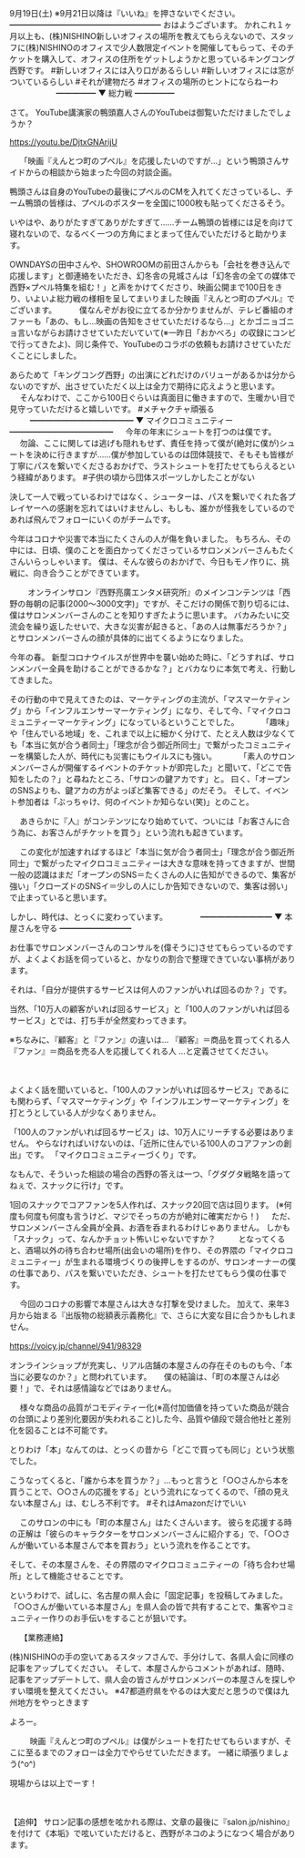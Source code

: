 9月19日(土) ※9月21日以降は『いいね』を押さないでください。
━━━━━━━━━━━━━━━━━━━
おはようございます。
かれこれ１ヶ月以上も、(株)NISHINO新しいオフィスの場所を教えてもらえないので、スタッフに(株)NISHINOのオフィスで少人数限定イベントを開催してもらって、そのチケットを購入して、オフィスの住所をゲットしようかと思っているキングコング西野です。
#新しいオフィスには入り口があるらしい
#新しいオフィスには窓がついているらしい
#それが建物だろ
#オフィスの場所のヒントにならねーわ
　　
　　
　
━━━━━
▼ 総力戦
━━━━━

さて。
YouTube講演家の鴨頭嘉人さんのYouTubeは御覧いただけましたでしょうか？

https://youtu.be/DjtxGNArijU

　
「映画『えんとつ町のプペル』を応援したいのですが…」という鴨頭さんサイドからの相談から始まった今回の対談企画。

鴨頭さんは自身のYouTubeの最後にプペルのCMを入れてくださっているし、チーム鴨頭の皆様は、プペルのポスターを全国に1000枚も貼ってくださるそう。

いやはや、ありがたすぎてありがたすぎて……チーム鴨頭の皆様には足を向けて寝れないので、なるべく一つの方角にまとまって住んでいただけると助かります。

OWNDAYSの田中さんや、SHOWROOMの前田さんからも「会社を巻き込んで応援します」と御連絡をいただき、幻冬舎の見城さんは「幻冬舎の全ての媒体で西野×プペル特集を組む！」と声をかけてくださり、映画公開まで100日をきり、いよいよ総力戦の様相を呈してまいりました映画『えんとつ町のプペル』でございます。
　
　
僕なんぞがお役に立てるか分かりませんが、テレビ番組のオファーも「あの、もし…映画の告知をさせていただけるなら…」とかゴニョゴニョ言いながらお請けさせていただいていて(※一昨日「おかべろ」の収録にコンビで行ってきたよ)、同じ条件で、YouTubeのコラボの依頼もお請けさせていただくことにしました。

あらためて「キングコング西野」の出演にどれだけのバリューがあるかは分からないのですが、出させていただく以上は全力で期待に応えようと思います。
　
そんなわけで、ここから100日ぐらいは真面目に働きますので、生暖かい目で見守っていただけると嬉しいです。
#メチャクチャ頑張る
　
　
━━━━━━━━━━━━━
▼ マイクロコミュニティー
━━━━━━━━━━━━━
　
今年の年末にシュートを打つのは僕です。
　
勿論、ここに関しては逃げも隠れもせず、責任を持って僕が(絶対に僕が)シュートを決めに行きますが……僕が参加しているのは団体競技で、そもそも皆様が丁寧にパスを繋いでくださるおかげで、ラストシュートを打たせてもらえるという経緯があります。
#子供の頃から団体スポーツしかしたことがない

決して一人で戦っているわけではなく、シューターは、パスを繋いでくれた各プレイヤーへの感謝を忘れてはいけませんし、もしも、誰かが怪我をしているのであれば飛んでフォローにいくのがチームです。

今年はコロナや災害で本当にたくさんの人が傷を負いました。
もちろん、その中には、日頃、僕のことを面白かってくださっているサロンメンバーさんもたくさんいらっしゃいます。
僕は、そんな彼らのおかげで、今日もモノ作りに、挑戦に、向き合うことができています。

　　
オンラインサロン『西野亮廣エンタメ研究所』のメインコンテンツは「西野の毎朝の記事(2000～3000文字)」ですが、そこだけの関係で割り切るには、僕はサロンメンバーさんのことを知りすぎたように思います。
バカみたいに交流会を繰り返したせいで、大きな災害が起きると、「あの人は無事だろうか？」とサロンメンバーさんの顔が具体的に出てくるようになりました。
　

今年の春。
新型コロナウイルスが世界中を襲い始めた時に、「どうすれば、サロンメンバー全員を助けることができるかな？」とバカなりに本気で考え、行動してきました。

その行動の中で見えてきたのは、マーケティングの主流が、「マスマーケティング」から「インフルエンサーマーケティング」になり、そして今、「マイクロコミュニティーマーケティング」になっているということでした。
　
　
「趣味」や「住んでいる地域」を、これまで以上に細かく分けて、たとえ人数は少なくても「本当に気が合う者同士」「理念が合う御近所同士」で繋がったコミュニティーを構築した人が、時代にも災害にもウイルスにも強い。
　
　
「素人のサロンメンバーさんが開催するイベントのチケットが即完した」と聞いて、「どこで告知をしたの？」と尋ねたところ、「サロンの鍵アカです」と。
曰く、「オープンのSNSよりも、鍵アカの方がよっぽど集客できる」のだそう。
そして、イベント参加者は「ぶっちゃけ、何のイベントか知らない(笑)」とのこと。

　
あきらかに『人』がコンテンツになり始めていて、ついには「お客さんに合う為に、お客さんがチケットを買う」という流れも起きています。

　
この変化が加速すればするほど「本当に気が合う者同士」「理念が合う御近所同士」で繋がったマイクロコミュニティーは大きな意味を持ってきますが、世間一般の認識はまだ「オープンのSNS＝たくさんの人に告知ができるので、集客が強い」「クローズドのSNSイ＝少しの人にしか告知できないので、集客は弱い」で止まっていると思います。

しかし、時代は、とっくに変わっています。
　
　
　
━━━━━━━━━
▼ 本屋さんを守る
━━━━━━━━━

お仕事でサロンメンバーさんのコンサルを(偉そうに)させてもらっているのですが、よくよくお話を伺っていると、かなりの割合で整理できていない事柄があります。

それは、「自分が提供するサービスは何人のファンがいれば回るのか？」です。

当然、「10万人の顧客がいれば回るサービス」と「100人のファンがいれば回るサービス」とでは、打ち手が全然変わってきます。

※ちなみに、『顧客』と『ファン』の違いは…
『顧客』＝商品を買ってくれる人
『ファン』＝商品を売る人を応援してくれる人
…と定義させてください。

　

よくよく話を聞いていると、「100人のファンがいれば回るサービス」であるにも関わらず、「マスマーケティング」や「インフルエンサーマーケティング」を打とうとしている人が少なくありません。

「100人のファンがいれば回るサービス」は、10万人にリーチする必要はありません。
やらなければいけないのは、「近所に住んでいる100人のコアファンの創出」です。
「マイクロコミュニティーづくり」です。

なもんで、そういった相談の場合の西野の答えは一つ、「グダグタ戦略を語ってねぇで、スナックに行け」です。

1回のスナックでコアファンを5人作れば、スナック20回で店は回ります。
(※何度も何度も何度も言うけど、マジでそっちの方が絶対に確実だから！)
　
ただ、サロンメンバーさん全員が全員、お酒を呑まれるわけじゃありません。
しかも「スナック」って、なんかチョット怖いじゃないですか？
　
　
となってくると、酒場以外の待ち合わせ場所(出会いの場所)を作り、その界隈の「マイクロコミュニティー」が生まれる環境づくりの後押しをするのが、サロンオーナーの僕の仕事であり、パスを繋いでいただき、シュートを打たせてもらう僕の仕事です。

　
今回のコロナの影響で本屋さんは大きな打撃を受けました。
加えて、来年3月から始まる『出版物の総額表示義務化』で、さらに大変な目に合うかもしれません。

https://voicy.jp/channel/941/98329
　

オンラインショップが充実し、リアル店舗の本屋さんの存在そのものも今、「本当に必要なのか？」と問われています。
　
僕の結論は、「町の本屋さんは必要！」で、それは感情論などではありません。

　
様々な商品の品質がコモディティー化(※高付加価値を持っていた商品が競合の台頭により差別化要因が失われること)した今、品質や値段で競合他社と差別化を図ることは不可能です。

とりわけ「本」なんてのは、とっくの昔から「どこで買っても同じ」という状態でした。

こうなってくると、「誰から本を買うか？」…もっと言うと「○○さんから本を買うことで、○○さんの応援をする」という流れになってくるので、「顔の見えない本屋さん」は、むしろ不利です。
#それはAmazonだけでいい

　
このサロンの中にも「町の本屋さん」はたくさんいます。
彼らを応援する時の正解は「彼らのキャラクターをサロンメンバーさんに紹介する」で、「○○さんが働いている本屋さんで本を買おう」という流れを作ることです。

そして、その本屋さんを、その界隈のマイクロコミュニティーの「待ち合わせ場所」として機能させることです。
　

というわけで、試しに、名古屋の県人会に「固定記事」を投稿してみました。
「○○さんが働いている本屋さん」を県人会の皆で共有することで、集客やコミュニティー作りのお手伝いをすることが狙いです。

　
【業務連絡】

(株)NISHINOの手の空いてあるスタッフさんで、手分けして、各県人会に同様の記事をアップしてください。
そして、本屋さんからコメントがあれば、随時、記事をアップデートして、県人会の皆さんがサロンメンバーの本屋さんを探しやすい環境を整えてください。
※47都道府県をやるのは大変だと思うので僕は九州地方をやっときます

よろー。

　
　
映画『えんとつ町のプペル』は僕がシュートを打たせてもらいますが、そこに至るまでのフォローは全力でやらせていただきます。
一緒に頑張りましょう(^o^)

現場からは以上でーす！

　
　

【追伸】
サロン記事の感想を呟かれる際は、文章の最後に『salon.jp/nishino』を付けて《本垢》で呟いていただけると、西野がネコのようになつく場合があります。
